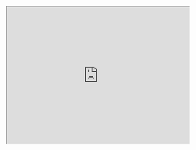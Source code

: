 <iframe src="https://drive.google.com/viewerng/viewer?embedded=true&url=https://drive.google.com/file/d/1GQgD5Z4Wn-Lt6gcayuEV7TOLhES-KxD3/view?usp=sharing" width="500" height="375"></iframe>
